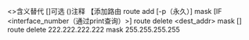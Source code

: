 <>含义替代
[]可选
()注释
【添加路由
route add [-p（永久）] <destaddr> mask <mask> <gateway> [IF <interface_number（通过print查询）>]
route delete <dest_addr> mask <mask> [<gateway>]
route delete 222.222.222.222 mask 255.255.255.255

